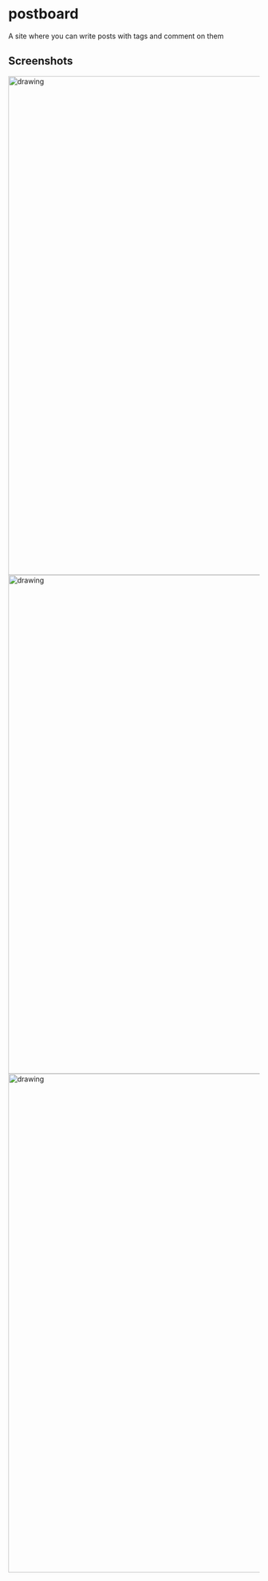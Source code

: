 # postboard
A site where you can write posts with tags and comment on them

## Screenshots
<img src="https://user-images.githubusercontent.com/46408420/152751619-807e2a4d-deca-4c05-93f4-ad93bf2d1d1d.png" alt="drawing" width="1000"/>

<img src="https://user-images.githubusercontent.com/46408420/152751831-7fcf378f-d9da-46ce-9621-a7c8fd7daa79.png" alt="drawing" width="1000"/>

<img src="https://user-images.githubusercontent.com/46408420/152751884-cdb2da85-a51c-488b-9f18-b2248b6b1803.png" alt="drawing" width="1000"/>
